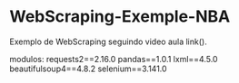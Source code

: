 # WebScraping-Exemple-NBA

Exemplo de WebScraping seguindo video aula link().

modulos:
requests2==2.16.0
pandas==1.0.1
lxml==4.5.0
beautifulsoup4==4.8.2
selenium==3.141.0
